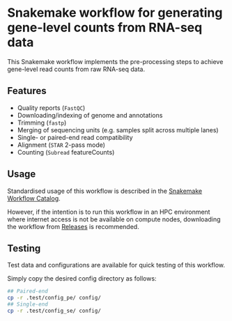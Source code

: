 # Snakemake workflow for generating gene-level counts from RNA-seq data

This Snakemake workflow implements the pre-processing steps to achieve gene-level read counts from raw RNA-seq data.

## Features

- Quality reports (`FastQC`)
- Downloading/indexing of genome and annotations
- Trimming (`fastp`)
- Merging of sequencing units (e.g. samples split across multiple lanes)
- Single- or paired-end read compatibility
- Alignment (`STAR` 2-pass mode)
- Counting (`Subread` featureCounts)

## Usage

Standardised usage of this workflow is described in the [Snakemake Workflow Catalog](https://snakemake.github.io/snakemake-workflow-catalog/?usage=baerlachlan/smk-rnaseq-de-counts).

However, if the intention is to run this workflow in an HPC environment where internet access is not be available on compute nodes, downloading the workflow from [Releases](https://github.com/baerlachlan/smk-rnaseq-de-counts/releases) is recommended.


## Testing

Test data and configurations are available for quick testing of this workflow.

Simply copy the desired config directory as follows:

```bash
## Paired-end
cp -r .test/config_pe/ config/
## Single-end
cp -r .test/config_se/ config/
```
